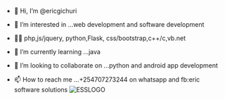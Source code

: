 - 👋 Hi, I’m @ericgichuri
- 👀 I’m interested in ...web development and software development
- 👨‍💻 php,js/jquery, python,Flask, css/bootstrap,c++/c,vb.net

- 🌱 I’m currently learning ...java
- 💞️ I’m looking to collaborate on ...python and android app development
- 📫 How to reach me ...+254707273244 on whatsapp and fb:eric software solutions
![ESSLOGO](https://user-images.githubusercontent.com/74295809/203078523-d3267851-8ec6-471d-b8cb-75942f4f6e71.png)

<!---
ericgichuri/ericgichuri is a ✨ special ✨ repository because its `README.md` (this file) appears on your GitHub profile.
You can click the Preview link to take a look at your changes.
--->
